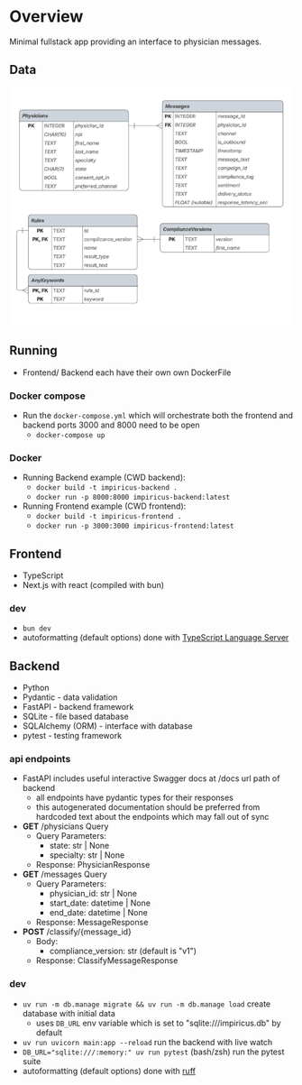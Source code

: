 # Overview
Minimal fullstack app providing an interface to physician messages.
## Data
![db-diagram](assets/db-diagram.png)
## Running
- Frontend/ Backend each have their own own DockerFile
### Docker compose
- Run the `docker-compose.yml` which will orchestrate both the frontend and backend ports 3000 and 8000 need to be open
    - `docker-compose up`
### Docker
- Running Backend example (CWD backend):
    - `docker build -t impiricus-backend .`
    - `docker run -p 8000:8000 impiricus-backend:latest`
- Running Frontend example (CWD frontend):
    - `docker build -t impiricus-frontend .`
    - `docker run -p 3000:3000 impiricus-frontend:latest`

## Frontend
- TypeScript
- Next.js with react (compiled with bun)
### dev
- `bun dev` 
- autoformatting (default options) done with [TypeScript Language Server](https://github.com/typescript-language-server/typescript-language-server)
## Backend
- Python
- Pydantic - data validation
- FastAPI - backend framework
- SQLite - file based database
- SQLAlchemy (ORM) - interface with database
- pytest - testing framework
### api endpoints
- FastAPI includes useful interactive Swagger docs at /docs url path of backend
    - all endpoints have pydantic types for their responses
    - this autogenerated documentation should be preferred from hardcoded text about the endpoints which may fall out of sync
- **GET** /physicians Query
    - Query Parameters:
        - state: str | None
        - specialty: str | None
    - Response: PhysicianResponse
- **GET** /messages Query
    - Query Parameters:
        - physician_id: str | None
        - start_date: datetime | None
        - end_date: datetime | None
    - Response: MessageResponse
- **POST** /classify/{message_id}
    - Body:
        - compliance_version: str (default is "v1")
    - Response: ClassifyMessageResponse
### dev
- `uv run -m db.manage migrate && uv run -m db.manage load` create database with initial data
    - uses `DB_URL` env variable which is set to "sqlite:///impiricus.db" by default
- `uv run uvicorn main:app --reload` run the backend with live watch
- `DB_URL="sqlite:///:memory:" uv run pytest` (bash/zsh) run the pytest suite
- autoformatting (default options) done with [ruff](https://docs.astral.sh/ruff/formatter/)



